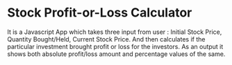 # Stock Profit-or-Loss Calculator
 It is a Javascript App which takes three input from user : Initial Stock Price, Quantity Bought/Held, Current Stock Price. And then calculates if the particular investment brought profit or loss for the investors. As an output it shows both absolute profit/loss amount and percentage values of the same.
